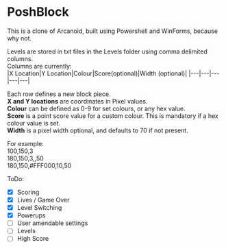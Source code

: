 # PoshBlock

This is a clone of Arcanoid, built using Powershell and WinForms, because why not. 

Levels are stored in txt files in the Levels folder using comma delimited columns.   
Columns are currently:  
|X Location|Y Location|Colour|Score(optional)|Width (optional)|
|---|---|---|---|---|

Each row defines a new block piece.  
**X and Y locations** are coordinates in Pixel values.  
**Colour** can be defined as 0-9 for set colours, or any hex value.   
**Score** is a point score value for a custom colour. This is mandatory if a hex colour value is set.  
**Width** is a pixel width optional, and defaults to 70 if not present. 

For example:  
100,150,3  
180,150,3,,50  
180,150,#FFF000,10,50

ToDo:
- [x] Scoring
- [x] Lives / Game Over
- [x] Level Switching
- [x] Powerups
- [ ] User amendable settings
- [ ] Levels
- [ ] High Score
